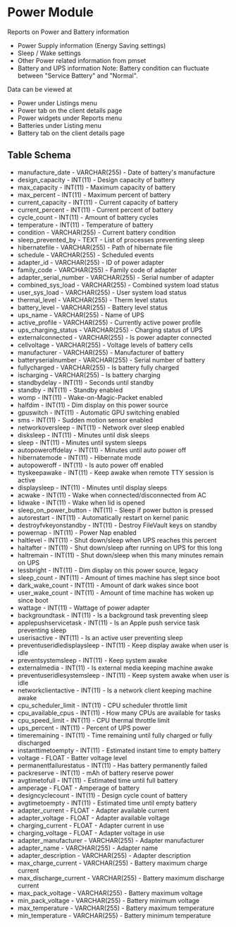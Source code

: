 Power Module
==============

Reports on Power and Battery information 

- Power Supply information (Energy Saving settings)
- Sleep / Wake settings
- Other Power related information from pmset
- Battery and UPS information
Note: Battery condition can fluctuate between "Service Battery" and "Normal".

Data can be viewed at
- Power under Listings menu 
- Power tab on the client details page
- Power widgets under Reports menu
- Batteries under Listing menu
- Battery tab on the client details page

Table Schema
-----

* manufacture_date - VARCHAR(255) - Date of battery's manufacture
* design_capacity - INT(11) - Design capacity of battery
* max_capacity - INT(11) - Maximum capacity of battery
* max_percent - INT(11) - Maximum percent of battery
* current_capacity - INT(11) - Current capacity of battery
* current_percent - INT(11) - Current percent of battery
* cycle_count - INT(11) - Amount of battery cycles
* temperature - INT(11) - Temperature of battery
* condition - VARCHAR(255) - Current battery condition
* sleep_prevented_by - TEXT - List of processes preventing sleep
* hibernatefile - VARCHAR(255) - Path of hibernate file
* schedule - VARCHAR(255) - Scheduled events
* adapter_id - VARCHAR(255) - ID of power adapter
* family_code - VARCHAR(255) - Family code of adapter
* adapter_serial_number - VARCHAR(255) - Serial number of adapter
* combined_sys_load - VARCHAR(255) - Combined system load status
* user_sys_load - VARCHAR(255) - User system load status
* thermal_level - VARCHAR(255) - Therm level status
* battery_level - VARCHAR(255) - Battery level status
* ups_name - VARCHAR(255) - Name of UPS
* active_profile - VARCHAR(255) - Currently active power profile
* ups_charging_status - VARCHAR(255) - Charging status of UPS
* externalconnected - VARCHAR(255) - Is power adapter connected
* cellvoltage - VARCHAR(255) - Voltage levels of battery cells
* manufacturer - VARCHAR(255) - Manufacturer of battery
* batteryserialnumber - VARCHAR(255) - Serial number of battery
* fullycharged - VARCHAR(255) - Is battery fully charged
* ischarging - VARCHAR(255) - Is battery charging
* standbydelay - INT(11) - Seconds until standby
* standby - INT(11) - Standby enabled
* womp - INT(11) - Wake-on-Magic-Packet enabled
* halfdim - INT(11) - Dim display on this power source
* gpuswitch - INT(11) - Automatic GPU switching enabled
* sms - INT(11) - Sudden motion sensor enabled
* networkoversleep - INT(11) - Network over sleep enabled
* disksleep - INT(11) - Minutes until disk sleeps
* sleep - INT(11) - Minutes until system sleeps
* autopoweroffdelay - INT(11) - Minutes until auto power off
* hibernatemode - INT(11) - Hibernate mode
* autopoweroff - INT(11) - Is auto power off enabled
* ttyskeepawake - INT(11) - Keep awake when remote TTY session is active
* displaysleep - INT(11) - Minutes until display sleeps
* acwake - INT(11) - Wake when connected/disconnected from AC
* lidwake - INT(11) - Wake when lid is opened
* sleep_on_power_button - INT(11) - Sleep if power button is pressed
* autorestart - INT(11) - Automatically restart on kernel panic
* destroyfvkeyonstandby - INT(11) - Destroy FileVault keys on standby
* powernap - INT(11) - Power Nap enabled
* haltlevel - INT(11) - Shut down/sleep when UPS reaches this percent
* haltafter - INT(11) - Shut down/sleep after running on UPS for this long
* haltremain - INT(11) - Shut down/sleep when this many minutes remain on UPS
* lessbright - INT(11) - Dim display on this power source, legacy
* sleep_count - INT(11) - Amount of times machine has slept since boot
* dark_wake_count - INT(11) - Amount of dark wakes since boot
* user_wake_count - INT(11) - Amount of time machine has woken up since boot
* wattage - INT(11) - Wattage of power adapter
* backgroundtask - INT(11) - Is a background task preventing sleep
* applepushservicetask - INT(11) - Is an Apple push service task preventing sleep
* userisactive - INT(11) - Is an active user preventing sleep
* preventuseridledisplaysleep - INT(11) - Keep display awake when user is idle
* preventsystemsleep - INT(11) - Keep system awake
* externalmedia - INT(11) - Is external media keeping machine awake
* preventuseridlesystemsleep - INT(11) - Keep system awake when user is idle
* networkclientactive - INT(11) - Is a network client keeping machine awake
* cpu_scheduler_limit - INT(11) - CPU scheduler throttle limit
* cpu_available_cpus - INT(11) - How many CPUs are available for tasks
* cpu_speed_limit - INT(11) - CPU thermal throttle limit
* ups_percent - INT(11) - Percent of UPS power
* timeremaining - INT(11) - Time remaining until fully charged or fully discharged
* instanttimetoempty - INT(11) - Estimated instant time to empty battery
* voltage - FLOAT - Batter voltage level
* permanentfailurestatus - INT(11) - Has battery permanently failed
* packreserve - INT(11) - mAh of battery reserve power
* avgtimetofull - INT(11) - Estimated time until full battery
* amperage - FLOAT - Amperage of battery
* designcyclecount - INT(11) - Design cycle count of battery
* avgtimetoempty - INT(11) - Estimated time until empty battery
* adapter_current - FLOAT - Adapter available current
* adapter_voltage - FLOAT - Adapter available voltage
* charging_current - FLOAT - Adapter current in use
* charging_voltage - FLOAT - Adapter voltage in use
* adapter_manufacturer - VARCHAR(255) - Adapter manufacturer
* adapter_name - VARCHAR(255) - Adapter name
* adapter_description - VARCHAR(255) - Adapter description
* max_charge_current - VARCHAR(255) - Battery maximum charge current
* max_discharge_current - VARCHAR(255) - Battery maximum discharge current
* max_pack_voltage - VARCHAR(255) - Battery maximum voltage
* min_pack_voltage - VARCHAR(255) - Battery minimum voltage
* max_temperature - VARCHAR(255) - Battery maximum temperature
* min_temperature - VARCHAR(255) - Battery minimum temperature